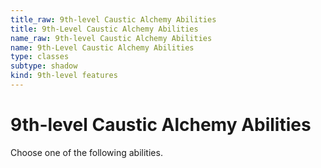 ```yaml
---
title_raw: 9th-level Caustic Alchemy Abilities
title: 9th-Level Caustic Alchemy Abilities
name_raw: 9th-level Caustic Alchemy Abilities
name: 9th-Level Caustic Alchemy Abilities
type: classes
subtype: shadow
kind: 9th-level features
---
```


# 9th-level Caustic Alchemy Abilities

Choose one of the following abilities.
